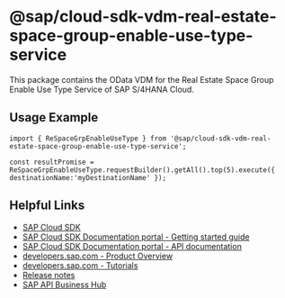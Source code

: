 # @sap/cloud-sdk-vdm-real-estate-space-group-enable-use-type-service

This package contains the OData VDM for the Real Estate Space Group Enable Use Type Service of SAP S/4HANA Cloud.

## Usage Example
```
import { ReSpaceGrpEnableUseType } from '@sap/cloud-sdk-vdm-real-estate-space-group-enable-use-type-service';

const resultPromise = ReSpaceGrpEnableUseType.requestBuilder().getAll().top(5).execute({ destinationName:'myDestinationName' });

```

## Helpful Links

- [SAP Cloud SDK](https://github.com/SAP/cloud-sdk-js)
- [SAP Cloud SDK Documentation portal - Getting started guide](https://sap.github.io/cloud-sdk/docs/js/getting-started)
- [SAP Cloud SDK Documentation portal - API documentation](https://sap.github.io/cloud-sdk/docs/js/api)
- [developers.sap.com - Product Overview](https://developers.sap.com/topics/cloud-sdk.html)
- [developers.sap.com - Tutorials](https://developers.sap.com/tutorial-navigator.html?tag=software-product:technology-platform/sap-cloud-sdk&tag=tutorial:type/tutorial&tag=programming-tool:javascript)
- [Release notes](https://help.sap.com/doc/2324e9c3b28748a4ae2ad08166d77675/1.0/en-US/js-index.html)
- [SAP API Business Hub](https://api.sap.com/)
